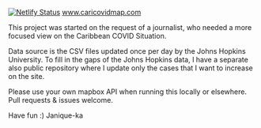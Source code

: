 [![Netlify Status](https://api.netlify.com/api/v1/badges/53d9d6af-6934-4b01-a7d8-5c675882e32d/deploy-status)](https://app.netlify.com/sites/determined-blackwell-e8c2d9/deploys)  www.caricovidmap.com 

This project was started on the request of a journalist, who needed a more focused view on the Caribbean COVID Situation.

Data source is the CSV files updated once per day by the Johns Hopkins University.
To fill in the gaps of the Johns Hopkins data, I have a separate also public repository where I update only the cases that I want to increase on the site.

Please use your own mapbox API when running this locally or elsewhere.
Pull requests & issues welcome.

Have fun :) 
Janique-ka



